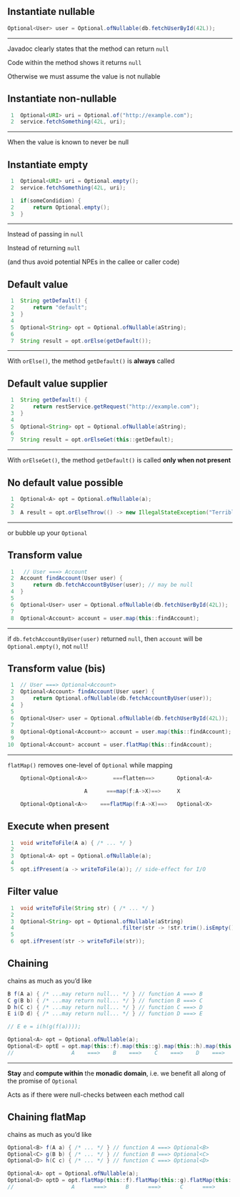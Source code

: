 ## Instantiate nullable

~~~java
Optional<User> user = Optional.ofNullable(db.fetchUserById(42L));
~~~

- - -

Javadoc clearly states that the method can return ```null```

Code within the method shows it returns ```null```

Otherwise we must assume the value is not nullable


## Instantiate non-nullable

~~~java
 1  Optional<URI> uri = Optional.of("http://example.com");
 2  service.fetchSomething(42L, uri);
~~~

- - -

When the value is known to never be null


## Instantiate empty

~~~java
 1  Optional<URI> uri = Optional.empty();
 2  service.fetchSomething(42L, uri);
~~~
~~~java
 1  if(someCondidion) {
 2      return Optional.empty();
 3  }
~~~

- - -

Instead of passing in ```null```

Instead of returning ```null```

(and thus avoid potential NPEs in the callee or caller code)


## Default value

~~~java
 1  String getDefault() {
 2      return "default";
 3  }
 4
 5  Optional<String> opt = Optional.ofNullable(aString);
 6
 7  String result = opt.orElse(getDefault());
~~~

- - -

With ```orElse()```, the method ```getDefault()``` is **always** called


## Default value supplier

~~~java
 1  String getDefault() {
 2      return restService.getRequest("http://example.com");
 3  }
 4
 5  Optional<String> opt = Optional.ofNullable(aString);
 6
 7  String result = opt.orElseGet(this::getDefault);
~~~

- - -

With ```orElseGet()```, the method ```getDefault()``` is called **only when not present**


## No default value possible

~~~java
 1  Optional<A> opt = Optional.ofNullable(a);
 2
 3  A result = opt.orElseThrow(() -> new IllegalStateException("Terrible fail"));
~~~

- - -

or bubble up your ```Optional```


## Transform value

~~~java
 1   // User ===> Account
 2  Account findAccount(User user) {
 3      return db.fetchAccountByUser(user); // may be null
 4  }
 5
 6  Optional<User> user = Optional.ofNullable(db.fetchUserById(42L));
 7
 8  Optional<Account> account = user.map(this::findAccount);
~~~

- - -

if ```db.fetchAccountByUser(user)``` returned ```null```, then ```account``` will be ```Optional.empty()```, not ```null```!


## Transform value (bis)

~~~java
 1  // User ===> Optional<Account>
 2  Optional<Account> findAccount(User user) {
 3      return Optional.ofNullable(db.fetchAccountByUser(user));
 4  }
 5
 6  Optional<User> user = Optional.ofNullable(db.fetchUserById(42L));
 7
 8  Optional<Optional<Account>> account = user.map(this::findAccount);
 9
10  Optional<Account> account = user.flatMap(this::findAccount);
~~~

- - -

```flatMap()``` removes one-level of ```Optional``` while mapping

~~~java
    Optional<Optional<A>>        ===flatten==>       Optional<A>

                        A      ===map(f:A->X)==>     X

    Optional<Optional<A>>    ===flatMap(f:A->X)==>   Optional<X>
~~~


## Execute when present

~~~java
 1  void writeToFile(A a) { /* ... */ }
 2
 3  Optional<A> opt = Optional.ofNullable(a);
 4
 5  opt.ifPresent(a -> writeToFile(a)); // side-effect for I/O
~~~


## Filter value

~~~java
 1  void writeToFile(String str) { /* ... */ }
 2
 3  Optional<String> opt = Optional.ofNullable(aString)
 4                                 .filter(str -> !str.trim().isEmpty());
 5
 6  opt.ifPresent(str -> writeToFile(str));
~~~


## Chaining

chains as much as you’d like
~~~java
B f(A a) { /* ...may return null... */ } // function A ===> B
C g(B b) { /* ...may return null... */ } // function B ===> C
D h(C c) { /* ...may return null... */ } // function C ===> D
E i(D d) { /* ...may return null... */ } // function D ===> E

// E e = i(h(g(f(a))));

Optional<A> opt = Optional.ofNullable(a);
Optional<E> optE = opt.map(this::f).map(this::g).map(this::h).map(this::i);
//                  A    ===>    B    ===>    C    ===>    D    ===>    E
~~~

- - -

**Stay** and **compute within** the **monadic domain**, i.e. we benefit all along of the promise of ```Optional```

Acts as if there were null-checks between each method call


## Chaining flatMap

chains as much as you’d like
~~~java
Optional<B> f(A a) { /* ... */ } // function A ===> Optional<B>
Optional<C> g(B b) { /* ... */ } // function B ===> Optional<C>
Optional<D> h(C c) { /* ... */ } // function C ===> Optional<D>

Optional<A> opt = Optional.ofNullable(a);
Optional<D> optD = opt.flatMap(this::f).flatMap(this::g).flatMap(this::h);
//                  A      ===>      B      ===>      C      ===>      D
~~~
